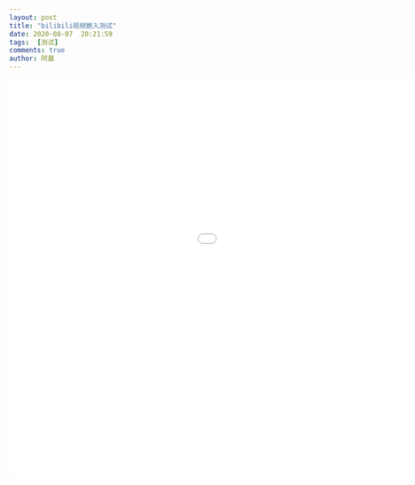 ```yaml
---
layout: post
title: "bilibili视频嵌入测试"
date: 2020-08-07  20:21:59
tags:  [测试]
comments: true
author: 阿晨
---
```

<iframe width="1280" 
    height="720" src="//player.bilibili.com/player.html?aid=926626321&bvid=BV1NT4y177TM&cid=221523323&page=1" scrolling="no" border="0" frameborder="no" framespacing="0" allowfullscreen="true"> </iframe>